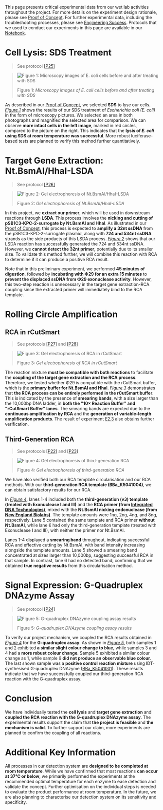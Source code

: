 This page presents critical experimental data from our wet lab activities throughout the project. For more details on the experiment design rationale, please see [Proof of Concept](/proof-of-concept). For further experimental data, including the troubleshooting processes, please see [Engineering Success](/engineering). Protocols that we used to conduct our experiments in this page are available in our [Notebook](/notebook).  

# Cell Lysis: SDS Treatment
> See protocol [[P25]](/notebook#p25)  

<blockquote id="figure-1">

![Figure 1: Microscopy images of *E. coli* cells before and after treating with SDS](/assets/results-images/p25.png)  

Figure 1: *Microscopy images of E. coli cells before and after treating with SDS*  

</blockquote>

As described in our [Proof of Concept](/proof-of-concept#cell-lysis), we selected **SDS** to lyse our cells. *[Figure 1](#figure-1)* shows the results of our SDS treatment of *Escherichia coli (E. coli)* in the form of microscopy pictures. We selected an area in both photographs and magnified the selected area for comparison. We can observe **more intact cells in the left image**, marked in red circles, compared to the picture on the right. This indicates that the **lysis of *E. coli* using SDS at room temperature was successful**. More robust luciferase-based tests are planned to verify this method further quantitatively.  

# Target Gene Extraction: Nt.BsmAI/HhaI-LSDA
> See protocol [[P26]](/notebook#p26)

<blockquote id="figure-2">

![Figure 2: Gel electrophoresis of Nt.BsmAI/HhaI-LSDA](/assets/results-images/p26.png)  

Figure 2: *Gel electrophoresis of Nt.BsmAI/HhaI-LSDA*  

</blockquote>

In this project, we **extract our primer**, which will be used in downstream reactions through **LSDA**. This process involves the **nicking and cutting of pSB1C3-KPC-2-surrogate by Nt.BsmAI and HhaI**. As illustrated in our [Proof of Concept](/proof-of-concept#target-gene-extraction), this process is expected to **amplify a 32nt ssDNA** from the pSB1C3-KPC-2-surrogate plasmid, along with **724 and 534nt ssDNA** strands as the side products of this LSDA process. *[Figure 2](#figure-2)* shows that our LSDA reaction has successfully generated the 724 and 534nt ssDNA. However, we **cannot detect the 32nt primer**, potentially due to its smaller size. To validate this method further, we will combine this reaction with RCA to determine if it can produce a positive RCA result.  

Note that in this preliminary experiment, we performed **45 minutes of digestion**, followed by **incubating with Φ29 for an extra 15 minutes** to **prevent the displaced ssDNA from Φ29 exonuclease activity**. However, this two-step reaction is unnecessary in the target gene extraction-RCA coupling since the extracted primer will immediately bind to the RCA template.  

# Rolling Circle Amplification

## RCA in rCutSmart
> See protocols [[P27]](/notebook#p27) and [[P28]](/notebook#p28)

<blockquote id="figure-3">

![Figure 3: Gel electrophoresis of RCA in rCutSmart](/assets/results-images/p27-p28.png)  

Figure 3: *Gel electrophoresis of RCA in rCutSmart*  

</blockquote>

The reaction mixture **must be compatible with both reactions** to facilitate the **coupling of the target gene extraction and the RCA process**. Therefore, we tested whether Φ29 is compatible with the rCutSmart buffer, which is the **primary buffer for Nt.BsmAI and HhaI**. *[Figure 3](#figure-3)* demonstrates that **the RCA process can be entirely performed in the rCutSmart buffer**. This is indicated by the presence of **smearing bands**, with a size larger than the 10,000bp DNA ladder, in **both the "10× Reaction Buffer" and "rCutSmart Buffer" lanes**. The smearing bands are expected due to the **continuous amplification by RCA** and the **generation of variable-length amplification products**. The result of experiment [E2.3](/engineering#e2-3-first-generation-rca-in-rcutsmart-buffer-without-dtt) also obtains further verification.  

## Third-Generation RCA
> See protocols [[P22]](/notebook#p22) and [[P23]](/notebook#p23)

<blockquote id="figure-4">

![Figure 4: Gel electrophoresis of third-generation RCA](/assets/results-images/p22-p23.png)  

Figure 4: *Gel electrophoresis of third-generation RCA*  

</blockquote>

We have also verified both our RCA template circularisation and our RCA methods. With our **third-generation RCA template (BBa_K5041004)**, we can obtain satisfactory results for our RCA.  

In *[Figure 4](#figure-4)*, lanes 1-4 included both the **third-generation (v3) template (treated with Exonuclease I and III)** and the **RCA primer (from [Integrated DNA Technologies](/acknowledgements#integrated-dna-technologies))**, mixed with the **Nt.BsmAI nicking endonuclease (from [New England Biolabs](/acknowledgements#new-england-biolabs))**. The template amounts were 1ng, 2ng, 4ng, and 8ng, respectively. Lane 5 contained the same template and RCA primer **without Nt.BsmAI**, while lane 6 had only the third-generation template (treated with Exonuclease I and III), with neither the primer nor Nt.BsmAI.  

Lanes 1-4 displayed a **smearing band** throughout, indicating successful RCA and effective cutting by Nt.BsmAI, with band intensity increasing alongside the template amounts. Lane 5 showed a smearing band concentrated at sizes larger than 10,000bp, suggesting successful RCA in that sample. In contrast, lane 6 had no detected band, confirming that we obtained **true negative results** from this circularisation method.  

# Signal Expression: G-Quadruplex DNAzyme Assay
> See protocol [[P24]](/notebook#p24)

<blockquote id="figure-5">

![Figure 5: G-quadruplex DNAzyme coupling assay results](/assets/results-images/p24.png)  

Figure 5: *G-quadruplex DNAzyme coupling assay results*  

</blockquote>

To verify our project mechanism, we coupled the RCA results obtained in *[Figure 4](#figure-4)* for the **G-quadruplex assay**. As shown in *[Figure 5](#figure-5)*, both samples 1 and 2 exhibited **a similar slight colour change to blue**, while samples 3 and 4 had a **more robust colour change**. Sample 5 exhibited a similar colour change as 1, while sample 6 **did not produce an observable blue colour**. The last shown sample was a **positive control reaction mixture** using IDT-synthesised G-quadruplex DNAzyme ([BBa_K5041001](https://parts.igem.org/Part:BBa_K5041001)). These results indicate that we have successfully coupled our third-generation RCA reaction with the G-quadruplex assay.  

# Conclusion

We have individually tested the **cell lysis** and **target gene extraction** and **coupled the RCA reaction with the G-quadruplex DNAzyme assay**. The experimental results support the claim that **the project is feasible** and **the mechanism is valid**. To further support our claim, more experiments are planned to confirm the coupling of all reactions.  

# Additional Key Information

All processes in our detection system are **designed to be completed at room temperature**. While we have confirmed that most reactions **can occur at 37°C or below**, we primarily performed the experiments at the recommended optimal temperature for each enzyme to ease detection and validate the concept. Further optimisation on the individual steps is needed to evaluate the product performance at room temperature. In the future, we are also planning to characterise our detection system on its sensitivity and specificity.  